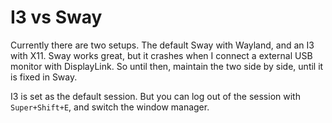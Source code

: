 # I3 vs Sway

Currently there are two setups. The default Sway with Wayland, and an I3 with X11.
Sway works great, but it crashes when I connect a external USB monitor with DisplayLink.
So until then, maintain the two side by side, until it is fixed in Sway.

I3 is set as the default session. But you can log out of the session with
`Super+Shift+E`, and switch the window manager.
